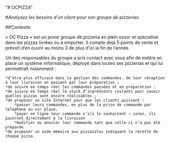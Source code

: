 "# OCPIZZA" 

#*Analysez les besoins d'un client pour son groupe de pizzerias.*

##Contexte:

« OC Pizza » est un jeune groupe de pizzeria en plein essor et spécialisé dans les pizzas livrées ou à emporter. 
Il compte déjà 5 points de vente et prévoit d’en ouvrir au moins 3 de plus d’ici la fin de l’année. 

Un des responsables du groupe a pris contact avec vous afin de mettre en place un système informatique, déployé dans toutes ses pizzerias et qui lui permettrait notamment :

    *d’être plus efficace dans la gestion des commandes, de leur réception à leur livraison en passant par leur préparation ;
    *de suivre en temps réel les commandes passées et en préparation ;
    *de suivre en temps réel le stock d’ingrédients restants pour savoir quelles pizzas sont encore réalisables ;
    *de proposer un site Internet pour que les clients puissent :
        *passer leurs commandes, en plus de la prise de commande par téléphone ou sur place,
        *payer en ligne leur commande s’ils le souhaitent – sinon, ils paieront directement à la livraison
        *modifier ou annuler leur commande tant que celle-ci n’a pas été préparée
    *de proposer un aide mémoire aux pizzaiolos indiquant la recette de chaque pizza


	

